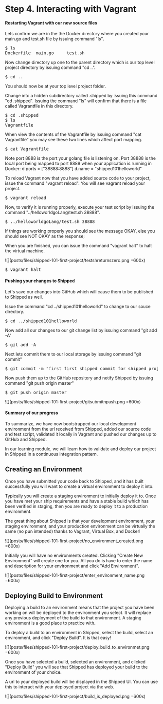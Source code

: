 # Step 4. Interacting with Vagrant #

#### Restarting Vagrant with our new source files
Lets confirm we are in the the Docker directory where you created your main.go and test.sh file by issuing command "ls".  

<pre>$ ls
Dockerfile	main.go		test.sh
</pre></li>

Now change directory up one to the parent directory which is our top level project directory by issuing command "cd ..". 

<pre>$ cd ..</pre></li>

You should now be at your top level project folder.

Change into a hidden subdirectory called .shipped by issuing this command "cd .shipped". Issuing the command "ls" will confirm that there is a file called Vagrantfile in this directory.

<pre>$ cd .shipped
$ ls
Vagrantfile
</pre></li>

When view the contents of the Vagrantfile by issuing command "cat Vagrantfile" you may see these two lines which affect port mapping. 

<pre>$ cat Vagrantfile
</pre></li>

Note port 8888 is the port your golang file is listening on. Port 38888 is the local port being mapped to port 8888 when your application is running in Docker:
        d.ports = ["38888:8888"]
        d.name = "shipped101helloworld"
  	  
To reload Vagrant now that you have added source code to your project, issue the command "vagrant reload". You will see vagrant reload your project.

<pre>$ vagrant reload
</pre></li>

Now, to verify it is running properly, execute your test script by issuing the command "../helloworldgoLang/test.sh 38888". 

<pre>$ ../helloworldgoLang/test.sh 38888
</pre></li>

If things are working properly you should see the message OKAY, else you should see NOT OKAY as the response;

When you are finished, you can issue the command "vagrant halt" to halt the virtual machine.

![](posts/files/shipped-101-first-project/testshreturnszero.png =600x)

<pre>$ vagrant halt
</pre></li>

#### Pushing your changes to Shipped

Let's save our changes into GitHub which will cause them to be published to Shipped as well.

Issue the command "cd ../shipped101helloworld" to change to our souce directory.

<pre>$ cd ../shipped101helloworld
</pre></li>

Now add all our changes to our git change list by issuing command "git add -A"
<pre>$ git add -A
</pre></li>
Next lets commit them to our local storage by issuing command "git commit"
<pre>$ git commit -m "first first shipped commit for shipped project 101"
</pre></li>
Now push them up to the GitHub repository and notify Shipped by issuing command "git push origin master"

<pre>$ git push origin master
</pre></li>

![](posts/files/shipped-101-first-project/gitsubmitnpush.png =600x)

#### Summary of our progress

To summarize, we have now bootstrapped our local development environment from the url received from Shipped, added our source code and test script, validated it locally in Vagrant and pushed our changes up to GitHub and Shipped.

In our learning module, we will learn how to validate and deploy our project in Shipped in a continuous integration pattern.

## Creating an Environment

Once you have submitted your code back to Shipped, and it has built successfully you will want to create a virtual environment to deploy it into. 

Typically you will create a staging environment to initially deploy it to. Once you have met your ship requirements and have a stable build which has been verified in staging, then you are ready to deploy it to a production environment.

The great thing about Shipped is that your development environment, your staging environment, and your production environment can be virtually the same (no pun intended) thanks to Vagrant, Virtual Box, and Docker!

![](posts/files/shipped-101-first-project/no_environment_created.png =600x)

Initially you will have no environments created. Clicking "Create New Environment" will create one for you. All you do is have to enter the name and description for your environment and click "Add Environment".

![](posts/files/shipped-101-first-project/enter_environment_name.png =600x)

## Deploying Build to Environment

Deploying a build to an environment means that the project you have been working on will be deployed to the environment you select. It will replace any previous deployment of the build to that environment. A staging environment is a good place to practice with.

To deploy a build to an environment in Shipped, select the build, select an environment, and click "Deploy Build". It is that easy!


![](posts/files/shipped-101-first-project/deploy_build_to_environmet.png =600x)

Once you have selected a build, selected an environment, and clicked "Deploy Build" you will see that Shipped has deployed your build to the environment of your choice.

A url to your deployed build will be displayed in the Shipped UI. You can use this to interact with your deployed project via the web.

![](posts/files/shipped-101-first-project/build_is_deployed.png =600x)